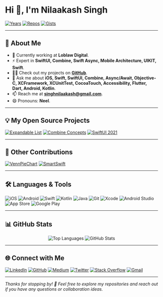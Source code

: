 # Hi 👋, I'm Nilaakash Singh
[![Years](https://badges.pufler.dev/years/nilaakashsingh)](https://github.com/nilaakashsingh) 
[![Repos](https://badges.pufler.dev/repos/nilaakashsingh)](https://github.com/nilaakashsingh?tab=repositories) 
[![Gists](https://badges.pufler.dev/gists/nilaakashsingh)](https://gist.github.com/nilaakashsingh)

---

## 🚀 About Me

- 🔭 Currently working at **Loblaw Digital**.
- ⚡ Expert in **SwiftUI, Combine, Swift Async, Mobile Architecture, UIKIT, Swift**.
- 👨‍💻 Check out my projects on **[GitHub](https://github.com/nilaakashsingh)**.
- 💬 Ask me about **iOS, Swift, SwiftUI, Combine, Async/Await, Objective-C, XCFramework, XCUnitTest, CocoaTouch, Accessibility, Flutter, Dart, Android, Kotlin**.
- 📫 Reach me at **[singhnilaakash@gmail.com](mailto:singhnilaakash@gmail.com)**.
- 😄 Pronouns: **Neel**.

---

## 💡 My Open Source Projects

[![Expandable List](https://github-readme-stats.vercel.app/api/pin/?username=nilaakashsingh&repo=Expandable_List&theme=dracula)](https://github.com/NilaakashSingh/Expandable_List)
[![Combine Concepts](https://github-readme-stats.vercel.app/api/pin/?username=nilaakashsingh&repo=CombineConcepts&theme=dracula)](https://github.com/NilaakashSingh/CombineConcepts)
[![SwiftUI 2021](https://github-readme-stats.vercel.app/api/pin/?username=nilaakashSingh&repo=SwiftUI2021&theme=dracula)](https://github.com/NilaakashSingh/SwiftUI2021)

---

## 🌟 Other Contributions

[![VennPieChart](https://github-readme-stats.vercel.app/api/pin/?username=thePankaj20&repo=VennPieChart&theme=dracula)](https://github.com/thePankaj20/VennPieChart)
[![SmartSwift](https://github-readme-stats.vercel.app/api/pin/?username=nilaakashSingh&repo=SmartSwift&theme=dracula)](https://github.com/NilaakashSingh/SmartSwift)

---

## 🛠 Languages & Tools

![iOS](https://img.shields.io/badge/iOS-000000?style=for-the-badge&logo=ios&logoColor=white)
![Android](https://img.shields.io/badge/Android-3DDC84?style=for-the-badge&logo=android&logoColor=white)
![Swift](https://img.shields.io/badge/Swift-FA7343?style=for-the-badge&logo=swift&logoColor=white)
![Kotlin](https://img.shields.io/badge/Kotlin-0095D5?&style=for-the-badge&logo=kotlin&logoColor=white)
![Java](https://img.shields.io/badge/Java-ED8B00?style=for-the-badge&logo=java&logoColor=white)
![Git](https://img.shields.io/badge/Git-F05032?style=for-the-badge&logo=git&logoColor=white)
![Xcode](https://img.shields.io/badge/Xcode-007ACC?style=for-the-badge&logo=xcode&logoColor=white)
![Android Studio](https://img.shields.io/badge/Android%20Studio-3DDC84?style=for-the-badge&logo=android-studio&logoColor=white)
![App Store](https://img.shields.io/badge/App_Store-0D96F6?style=for-the-badge&logo=app-store&logoColor=white)
![Google Play](https://img.shields.io/badge/Google_Play-414141?style=for-the-badge&logo=google-play&logoColor=white)

---

## 📊 GitHub Stats

<p align="center">
  <img src="https://github-readme-stats.vercel.app/api/top-langs?username=nilaakashsingh&show_icons=true&locale=en&layout=compact&theme=dracula" alt="Top Languages"/>
  <img src="https://github-readme-stats.vercel.app/api?username=nilaakashsingh&show_icons=true&locale=en&theme=dracula" alt="GitHub Stats"/>
</p>

---
## 🌐 Connect with Me

[![LinkedIn](https://img.shields.io/badge/LinkedIn-0077B5?style=for-the-badge&logo=linkedin&logoColor=white)](https://www.linkedin.com/in/nilaakash-singh-79a386b2)
[![GitHub](https://img.shields.io/badge/GitHub-100000?style=for-the-badge&logo=github&logoColor=white)](https://github.com/nilaakashsingh)
[![Medium](https://img.shields.io/badge/Medium-12100E?style=for-the-badge&logo=medium&logoColor=white)](https://medium.com/@nilaakash)
[![Twitter](https://img.shields.io/badge/Twitter-1DA1F2?style=for-the-badge&logo=twitter&logoColor=white)](https://twitter.com/NilaakashSingh)
[![Stack Overflow](https://img.shields.io/badge/Stack_Overflow-FE7A16?style=for-the-badge&logo=stack-overflow&logoColor=white)](https://stackoverflow.com/users/6863742/nilaakash-singh)
[![Gmail](https://img.shields.io/badge/Gmail-D14836?style=for-the-badge&logo=gmail&logoColor=white)](mailto:singhnilaakash@gmail.com)

---

*Thanks for stopping by! 🚀 Feel free to explore my repositories and reach out if you have any questions or collaboration ideas.*
